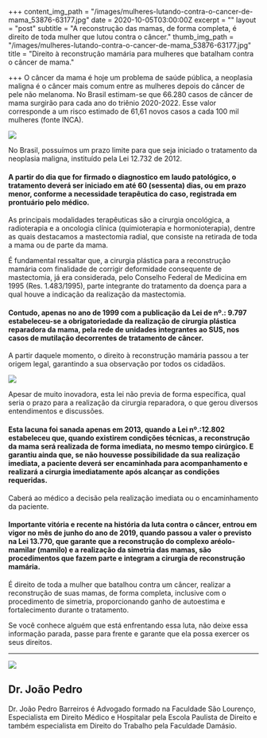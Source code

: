 +++
content_img_path = "/images/mulheres-lutando-contra-o-cancer-de-mama_53876-63177.jpg"
date = 2020-10-05T03:00:00Z
excerpt = ""
layout = "post"
subtitle = "A reconstrução das mamas, de forma completa, é direito de toda mulher que lutou contra o câncer."
thumb_img_path = "/images/mulheres-lutando-contra-o-cancer-de-mama_53876-63177.jpg"
title = "Direito à reconstrução mamária para mulheres que batalham contra o câncer de mama."

+++
O câncer da mama é hoje um problema de saúde pública, a neoplasia maligna é o câncer mais comum entre as mulheres depois do câncer de pele não melanoma. No Brasil estimam-se que 66.280 casos de câncer de mama surgirão para cada ano do triênio 2020-2022. Esse valor corresponde a um risco estimado de 61,61 novos casos a cada 100 mil mulheres (fonte INCA).

![](/images/close-up-fita-rosa-e-estetoscopio_23-2147738506.jpg)

No Brasil, possuímos um prazo limite para que seja iniciado o tratamento da neoplasia maligna, instituído pela Lei 12.732 de 2012.

#### A partir do dia que for firmado o diagnostico em laudo patológico, o tratamento deverá ser iniciado em até 60 (sessenta) dias, ou em prazo menor, conforme a necessidade terapêutica do caso, registrada em prontuário pelo médico.

As principais modalidades terapêuticas são a cirurgia oncológica, a radioterapia e a oncologia clínica (quimioterapia e hormonioterapia), dentre as quais destacamos a mastectomia radial, que consiste na retirada de toda a mama ou de parte da mama.

É fundamental ressaltar que, a cirurgia plástica para a reconstrução mamária com finalidade de corrigir deformidade consequente de mastectomia, já era considerada, pelo Conselho Federal de Medicina em 1995 (Res. 1.483/1995), parte integrante do tratamento da doença para a qual houve a indicação da realização da mastectomia.

#### Contudo, apenas no ano de 1999 com a publicação da Lei de nº.: 9.797 estabeleceu-se a obrigatoriedade da realização de cirurgia plástica reparadora da mama, pela rede de unidades integrantes ao SUS, nos casos de mutilação decorrentes de tratamento de câncer.

A partir daquele momento, o direito à reconstrução mamária passou a ter origem legal, garantindo a sua observação por todos os cidadãos.

![](/images/cirurgia-para-remover-a-mama-e-substitui-la-por-um-implante_179755-9997.jpg)

Apesar de muito inovadora, esta lei não previa de forma específica, qual seria o prazo para a realização da cirurgia reparadora, o que gerou diversos entendimentos e discussões.

#### Esta lacuna foi sanada apenas em 2013, quando a Lei nº.:12.802 estabeleceu que, quando existirem condições técnicas, a reconstrução da mama será realizada de forma imediata, no mesmo tempo cirúrgico. E garantiu ainda que, se não houvesse possibilidade da sua realização imediata, a paciente deverá ser encaminhada para acompanhamento e realizará a cirurgia imediatamente após alcançar as condições requeridas.

Caberá ao médico a decisão pela realização imediata ou o encaminhamento da paciente.

#### Importante vitória e recente na história da luta contra o câncer, entrou em vigor no mês de junho do ano de 2019, quando passou a valer o previsto na Lei 13.770, que garante que a reconstrução do complexo aréolo-mamilar (mamilo) e a realização da simetria das mamas, são procedimentos que fazem parte e integram a cirurgia de reconstrução mamária.

É direito de toda a mulher que batalhou contra um câncer, realizar a reconstrução de suas mamas, de forma completa, inclusive com o procedimento de simetria, proporcionando ganho de autoestima e fortalecimento durante o tratamento.

Se você conhece alguém que está enfrentando essa luta, não deixe essa informação parada, passe para frente e garante que ela possa exercer os seus direitos.

***

<div class="author-box">
<div class="info">
<img src="https://realebarreiros-t1-04644.netlify.app/images/e2b23012-9316-4e03-9cb2-0bc3db2a5e26.jpeg" class="profile" />
<h2 class="name">Dr. João Pedro</h2>
</div>

<div class="about"> <p class="bio"> Dr. João Pedro Barreiros é Advogado formado na Faculdade São Lourenço, Especialista em Direito Médico e Hospitalar pela Escola Paulista de Direito e também especialista em Direito do Trabalho pela Faculdade Damásio. </p>  
</div>
</div>